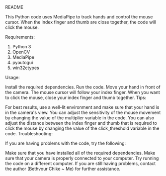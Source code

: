 
README

This Python code uses MediaPipe to track hands and control the mouse cursor. When the index finger and thumb are close together, the code will click the mouse.

Requirements:

1. Python 3
2. OpenCV
3. MediaPipe
4. pyautogui
5. win32ctypes

Usage:

Install the required dependencies.
Run the code.
Move your hand in front of the camera.
The mouse cursor will follow your index finger.
When you want to click the mouse, close your index finger and thumb together.
Tips:

For best results, use a well-lit environment and make sure that your hand is in the camera's view.
You can adjust the sensitivity of the mouse movement by changing the value of the multiplier variable in the code.
You can also adjust the distance between the index finger and thumb that is required to click the mouse by changing the value of the click_threshold variable in the code.
Troubleshooting:

If you are having problems with the code, try the following:

Make sure that you have installed all of the required dependencies.
Make sure that your camera is properly connected to your computer.
Try running the code on a different computer.
If you are still having problems, contact the author (Bethvour Chike ~ Me) for further assistance.